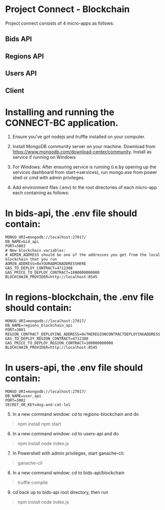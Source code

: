 # Project Connect - Blockchain 

Project connect consists of 4 micro-apps as follows:

## Bids API

## Regions API

## Users API

## Client 


# Installing and running the CONNECT-BC application.

1. Ensure you've got nodejs and truffle installed on your computer.

2. Install MongoDB community server on your machine. Download from https://www.mongodb.com/download-center/community.
Install as service if running on Windows

3. For Windows: After ensuring service is running (i.e.by opening up the services dashboard from start->services), run mongo.exe from 
power shell or cmd with admin privileges.

4. Add environment files (.env) to the root directories of each micro-app each containing as follows:

# In bids-api, the .env file should contain:

    MONGO_URI=mongodb://localhost:27017/
    DB_NAME=bid_api
    PORT=3003
    # New blockchain variables:
    # ADMIN_ADDRESS should be one of the addresses you get from the local blockchain that you run
    ADMIN_ADDRESS=0xYOURADMINADDRESSHERE
    GAS_TO_DEPLOY_CONTRACT=4712388
    GAS_PRICE_TO_DEPLOY_CONTRACT=1000000000000
    BLOCKCHAIN_PROVIDER=http://localhost:8545


# In regions-blockchain, the .env file should contain:

    MONGO_URI=mongodb://localhost:27017/
    DB_NAME=regions_blockchain_api
    PORT=3001
    REGION_CONTRACT_DEPLOYING_ADDRESS=0xTHEREGIONCONTRACTDEPLOYINGADDRESS
    GAS_TO_DEPLOY_REGION_CONTRACT=4712388
    GAS_PRICE_TO_DEPLOY_REGION_CONTRACT=100000000000
    BLOCKCHAIN_PROVIDER=http://localhost:8545


# In users-api, the .env file should contain:

    MONGO_URI=mongodb://localhost:27017/
    DB_NAME=user_api
    PORT=3002
    SECRET_OR_KEY=dog-and-cat-lol


5. In a new command window: cd to regions-blockchain and do
>npm install
>npm start

6. In a new command window: cd to users-api and do
>npm install
>node index.js


7. In Powershell with admin privileges, start ganache-cli:
>ganache-cli


8. In a new command window: cd to bids-api/blockchain
>truffle compile

9. cd back up to bids-api root directory, then run
>npm install
>node index.js